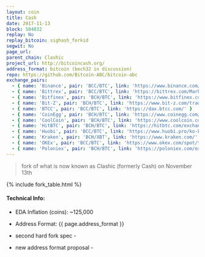 ```yaml
---
layout: coin
title: Cash
date: 2017-11-13
block: 504032
replay: No
replay_bitcoin: sighash_forkid
segwit: No
page_url:
parent_chain: Clashic
project_url: http://bitcoincash.org/
address_format: bitcoin (bech32 in discussion)
repo: https://github.com/Bitcoin-ABC/bitcoin-abc
exchange_pairs:
  - { name: 'Binance', pair: 'BCC/BTC', link: 'https://www.binance.com/trade.html?symbol=BCC_BTC' }
  - { name: 'Bittrex', pair: 'BCC/BTC', link: 'https://bittrex.com/Market/Index?MarketName=BTC-BCC' }
  - { name: 'Bitfinex', pair: 'BCH/BTC', link: 'https://www.bitfinex.com/t/BCH:BTC' }
  - { name: 'Bit-Z', pair: 'BCH/BTC', link: 'https://www.bit-z.com/trade/bch_btc' }
  - { name: 'BTCC', pair: 'BCC/BTC', link: 'https://dax.btcc.com/' }
  - { name: 'CoinEgg', pair: 'BCH/BTC', link: 'https://www.coinegg.com/bch/' }
  - { name: 'CoolCoin', pair: 'BCH/BTC', link: 'https://www.coolcoin.com/bch/' }
  - { name: 'HitBTC', pair: 'BCH/BTC', link: 'https://hitbtc.com/exchange/BCH-to-BTC' }
  - { name: 'Huobi', pair: 'BCC/BTC', link: 'https://www.huobi.pro/ko-kr/bcc_btc/exchange/' }
  - { name: 'Kraken', pair: 'BCH/XBT', link: 'https://www.kraken.com/' }
  - { name: 'OKEx', pair: 'BCC/BTC', link: 'https://www.okex.com/spot/trade/index.do#bcc_btc' }
  - { name: 'Poloniex', pair: 'BCH/BTC', link: 'https://poloniex.com/exchange/#btc_bch' }
---
```


>fork of what is now known as Clashic (formerly Cash) on November 13th

{% include fork_table.html %}

#### Technical Info:

- EDA Inflation (coins): ~125,000

- Address Format: {{ page.address_format }}

- second hard fork spec - <a href="https://github.com/Bitcoin-UAHF/spec/blob/master/nov-13-hardfork-spec.md" target="_blank"><i class="fa fa-external-link" aria-hidden="true"></i></a>

- new address format proposal - <a href="https://github.com/Bitcoin-UAHF/spec/blob/master/cashaddr.md" target="_blank"> <i class="fa fa-external-link" aria-hidden="true"></i></a>
